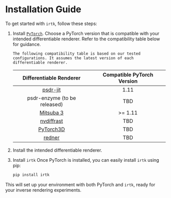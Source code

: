 # Installation Guide

To get started with `irtk`, follow these steps:

1. Install [`PyTorch`](https://pytorch.org/).
   Choose a PyTorch version that is compatible with your intended differentiable renderer. Refer to the compatibility table below for guidance.

   ```{attention}
   The following compatibility table is based on our tested configurations. It assumes the latest version of each differentiable renderer.
   ```

   |                Differentiable Renderer                 | Compatible PyTorch Version |
   | :----------------------------------------------------: | :------------------------: |
   |   [psdr-jit](https://github.com/andyyankai/psdr-jit)   |            1.11            |
   |              psdr-enzyme (to be released)              |            TBD             |
   | [Mitsuba 3](https://mitsuba.readthedocs.io/en/stable/) |          >= 1.11           |
   |   [nvdiffrast](https://nvlabs.github.io/nvdiffrast/)   |            TBD             |
   |          [PyTorch3D](https://pytorch3d.org/)           |            TBD             |
   |      [redner](https://github.com/BachiLi/redner)       |            TBD             |



2. Install the intended differentiable renderer. 

3. Install `irtk`
   Once PyTorch is installed, you can easily install `irtk` using pip:

   ```bash
   pip install irtk
   ```

This will set up your environment with both PyTorch and `irtk`, ready for your inverse rendering experiments.

